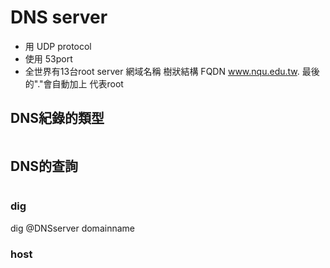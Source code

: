 # DNS server 
* 用 UDP protocol
* 使用 53port
* 全世界有13台root server
網域名稱 樹狀結構 
FQDN www.nqu.edu.tw.
最後的"."會自動加上 代表root
## DNS紀錄的類型
![]()
## DNS的查詢
![]()
### dig
dig @DNSserver domainname

### host
